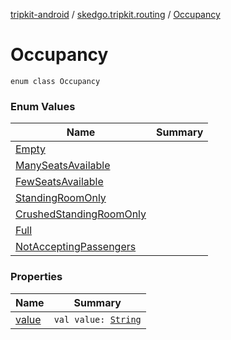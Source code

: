 [tripkit-android](../../index.md) / [skedgo.tripkit.routing](../index.md) / [Occupancy](./index.md)

# Occupancy

`enum class Occupancy`

### Enum Values

| Name | Summary |
|---|---|
| [Empty](-empty.md) |  |
| [ManySeatsAvailable](-many-seats-available.md) |  |
| [FewSeatsAvailable](-few-seats-available.md) |  |
| [StandingRoomOnly](-standing-room-only.md) |  |
| [CrushedStandingRoomOnly](-crushed-standing-room-only.md) |  |
| [Full](-full.md) |  |
| [NotAcceptingPassengers](-not-accepting-passengers.md) |  |

### Properties

| Name | Summary |
|---|---|
| [value](value.md) | `val value: `[`String`](https://kotlinlang.org/api/latest/jvm/stdlib/kotlin/-string/index.html) |
